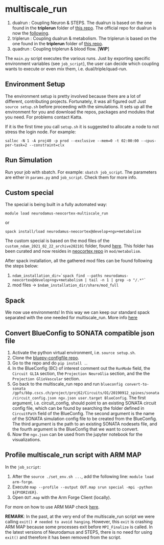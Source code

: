 # multiscale_run

1. dualrun : Coupling Neuron & STEPS. The dualrun is based on the one found in the **triplerun** folder of [this repo](https://bbpgitlab.epfl.ch/molsys/metabolismndam). The official repo for dualrun is now the [following](https://bbpgitlab.epfl.ch/molsys/dualrun).
1. triplerun : Coupling dualrun & metabolism. The triplerun is based on the one found in the **triplerun** folder of [this repo](https://bbpgitlab.epfl.ch/molsys/metabolismndam).
1. quadrun : Coupling triplerun & blood flow. [**WIP**]

The `main.py` script executes the various runs. Just by exporting specific environment variables (see `job_script`), the user can decide which coupling wants to execute or even mix them, i.e. dual/triple/quad-run.

## Environment Setup


The environment setup is pretty involved because there are a lot of different, contributing projects. Fortunately, it was all figured out!
Just `source setup.sh` before proceeding with the simulations. It sets up all the environment for you and download the repos, packages and modules that you need.
For problems contact Katta.

If it is the first time you call `setup.sh` it is suggested to allocate a node to not stress the login node. For example:
```
salloc -N 1 -A proj40 -p prod --exclusive --mem=0 -t 02:00:00 --cpus-per-task=2 --constraint=clx
```
## Run Simulation

Run your job with sbatch. For example: `sbatch job_script`. 
The parameters are either in `params.py` and `job_script`. Check them for more info. 


## Custom special

The special is being built in a fully automated way:
```
module load neurodamus-neocortex-multiscale_run
```
or 
```
spack install/load neurodamus-neocortex@develop+ngv+metabolism
```

The custom special is based on the mod files of the `custom_ndam_2021_02_22_archive202101` folder, found [here](https://bbpgitlab.epfl.ch/molsys/metabolismndam/-/tree/main/custom_ndam_2021_02_22_archive202101). This folder has been curated and now resides in [neocortex repo](https://bbpgitlab.epfl.ch/hpc/sim/models/neocortex) in `mod/metabolism`.

After spack installation, all the gathered mod files can be found following the steps below:
1. ``` ndam_installation_dir=`spack find --paths neurodamus-neocortex@develop+ngv+metabolism | tail -n 1 | grep -o "/.*"` ```
1. mod files -> `$ndam_installation_dir/share/mod_full`

## Spack

We now use environments! In this way we can keep our standard spack separated with the one needed for multiscale_run. More info [here](https://github.com/BlueBrain/spack/blob/develop/bluebrain/documentation/installing_with_environments.md)

## Convert BlueConfig to SONATA compatible json file

1. Activate the python virtual environment, i.e. `source setup.sh`.
1. Clone the [bluepy-configfile repo](https://bbpgitlab.epfl.ch/nse/bluepy-configfile).
1. Go to the repo and do `pip install .`.
1. In the BlueConfig (BC) of interest comment out the `RunMode` field, the `Circuit GLIA` section, the `Projection NeuroGlia` section, and the the `Projection GlioVascular` section.
1. Go back to the multiscale_run repo and run `blueconfig convert-to-sonata /gpfs/bbp.cscs.ch/project/proj62/Circuits/O1/20190912_spines/sonata/circuit_config.json ngv.json user.target BlueConfig`. The first argument, i.e. circuit_config, should point to an existing SONATA circuit config file, which can be found by searching the folder defined in `CircuitPath` field of the BlueConfig. The second argument is the name of the SONATA simulation config file to be created from the BlueConfig. The third argument is the path to an existing SONATA nodesets file, and the fourth argument is the BlueConfig that we want to convert.
1. Now the `ngv.json` can be used from the jupyter notebook for the visualizations.

## Profile multiscale_run script with ARM MAP

In the `job_script`:
1. After the `source ./set_env.sh ...`, add the following line: `module load arm-forge`.
1. Execute `map --profile --output OUT.map srun special -mpi -python ${PYDRIVER}`.
1. Open `OUT.map` with the Arm Forge Client (locally).

For more on how to use ARM MAP check [here](https://bbpteam.epfl.ch/project/spaces/pages/viewpage.action?spaceKey=BBPHPC&title=How+to+use+Arm+MAP).

**REMARK**: In the past, at the very end of the multiscale_run script we were calling `exit() # needed to avoid hanging`. However, this `exit` is crashing ARM MAP because some processes exit before `MPI_Finalize` is called. In the latest versions of Neurodamus and STEPS, there is no need for using `exit()` and therefore it has been removed from the script.

